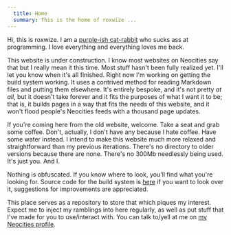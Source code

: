 ```yaml
---
  title: Home
  summary: This is the home of roxwize ...
---
```

Hi, this is <span class="t3t3">roxwize</span>. I am a [purple-ish cat-rabbit](me.html) who sucks ass at programming. I love everything and everything loves me back.

This website is under construction. I know most websites on Neocities say that but I really mean it this time.
Most stuff hasn't been fully realized yet. I'll let you know when it's all finished. Right now I'm working on getting the build system working. It uses a contrived method for reading Markdown files and putting them elsewhere. It's entirely bespoke, and it's not pretty *at all*, but it doesn't take forever and it fits the purposes of what I want it to be; that is, it builds pages in a way that fits the needs of this website, and it won't flood people's Neocities feeds with a thousand page updates.

If you're coming here from the old website, welcome. Take a seat and grab some coffee. Don't, actually, I don't have any because I hate coffee. Have some water instead. I intend to make this website much more relaxed and straightforward than my previous iterations. There's no directory to older versions because there are none. There's no 300Mb needlessly being used. It's just you. And I.

Nothing is obfuscated. If you know where to look, you'll find what you're looking for. Source code for the build system is [here](/uproot.js) if you want to look over it, suggestions for improvements are appreciated.

This place serves as a repository to store that which piques my interest. Expect me to inject my ramblings into here regularly, as well as put stuff that I've made for you to use/interact with. You can talk to/yell at me on [my Neocities profile](https://neocities.org/site/hoylecake).